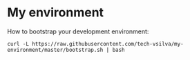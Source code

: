 # My environment

How to bootstrap your development environment:

```
curl -L https://raw.githubusercontent.com/tech-vsilva/my-environment/master/bootstrap.sh | bash
```
